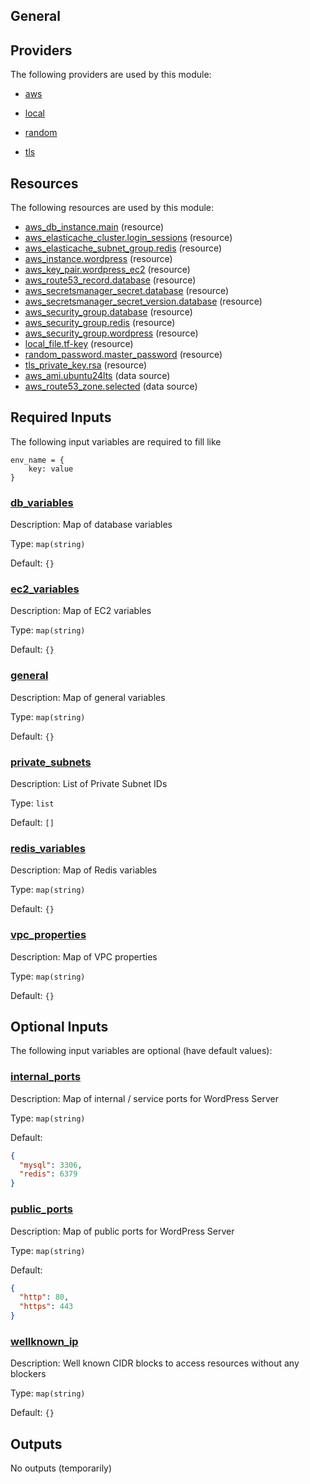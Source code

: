 ## General

## Providers

The following providers are used by this module:

- <a name="provider_aws"></a> [aws](#provider_aws)

- <a name="provider_local"></a> [local](#provider_local)

- <a name="provider_random"></a> [random](#provider_random)

- <a name="provider_tls"></a> [tls](#provider_tls)

## Resources

The following resources are used by this module:

- [aws_db_instance.main](https://registry.terraform.io/providers/hashicorp/aws/latest/docs/resources/db_instance) (resource)
- [aws_elasticache_cluster.login_sessions](https://registry.terraform.io/providers/hashicorp/aws/latest/docs/resources/elasticache_cluster) (resource)
- [aws_elasticache_subnet_group.redis](https://registry.terraform.io/providers/hashicorp/aws/latest/docs/resources/elasticache_subnet_group) (resource)
- [aws_instance.wordpress](https://registry.terraform.io/providers/hashicorp/aws/latest/docs/resources/instance) (resource)
- [aws_key_pair.wordpress_ec2](https://registry.terraform.io/providers/hashicorp/aws/latest/docs/resources/key_pair) (resource)
- [aws_route53_record.database](https://registry.terraform.io/providers/hashicorp/aws/latest/docs/resources/route53_record) (resource)
- [aws_secretsmanager_secret.database](https://registry.terraform.io/providers/hashicorp/aws/latest/docs/resources/secretsmanager_secret) (resource)
- [aws_secretsmanager_secret_version.database](https://registry.terraform.io/providers/hashicorp/aws/latest/docs/resources/secretsmanager_secret_version) (resource)
- [aws_security_group.database](https://registry.terraform.io/providers/hashicorp/aws/latest/docs/resources/security_group) (resource)
- [aws_security_group.redis](https://registry.terraform.io/providers/hashicorp/aws/latest/docs/resources/security_group) (resource)
- [aws_security_group.wordpress](https://registry.terraform.io/providers/hashicorp/aws/latest/docs/resources/security_group) (resource)
- [local_file.tf-key](https://registry.terraform.io/providers/hashicorp/local/latest/docs/resources/file) (resource)
- [random_password.master_password](https://registry.terraform.io/providers/hashicorp/random/latest/docs/resources/password) (resource)
- [tls_private_key.rsa](https://registry.terraform.io/providers/hashicorp/tls/latest/docs/resources/private_key) (resource)
- [aws_ami.ubuntu24lts](https://registry.terraform.io/providers/hashicorp/aws/latest/docs/data-sources/ami) (data source)
- [aws_route53_zone.selected](https://registry.terraform.io/providers/hashicorp/aws/latest/docs/data-sources/route53_zone) (data source)

## Required Inputs

The following input variables are required to fill like

```
env_name = {
    key: value
}
```

### <a name="input_db_variables"></a> [db_variables](#input_db_variables)

Description: Map of database variables

Type: `map(string)`

Default: `{}`

### <a name="input_ec2_variables"></a> [ec2_variables](#input_ec2_variables)

Description: Map of EC2 variables

Type: `map(string)`

Default: `{}`

### <a name="input_general"></a> [general](#input_general)

Description: Map of general variables

Type: `map(string)`

Default: `{}`

### <a name="input_private_subnets"></a> [private_subnets](#input_private_subnets)

Description: List of Private Subnet IDs

Type: `list`

Default: `[]`

### <a name="input_redis_variables"></a> [redis_variables](#input_redis_variables)

Description: Map of Redis variables

Type: `map(string)`

Default: `{}`

### <a name="input_vpc_properties"></a> [vpc_properties](#input_vpc_properties)

Description: Map of VPC properties

Type: `map(string)`

Default: `{}`

## Optional Inputs

The following input variables are optional (have default values):

### <a name="input_internal_ports"></a> [internal_ports](#input_internal_ports)

Description: Map of internal / service ports for WordPress Server

Type: `map(string)`

Default:

```json
{
  "mysql": 3306,
  "redis": 6379
}
```

### <a name="input_public_ports"></a> [public_ports](#input_public_ports)

Description: Map of public ports for WordPress Server

Type: `map(string)`

Default:

```json
{
  "http": 80,
  "https": 443
}
```

### <a name="input_wellknown_ip"></a> [wellknown_ip](#input_wellknown_ip)

Description: Well known CIDR blocks to access resources without any blockers

Type: `map(string)`

Default: `{}`

## Outputs

No outputs
(temporarily)
